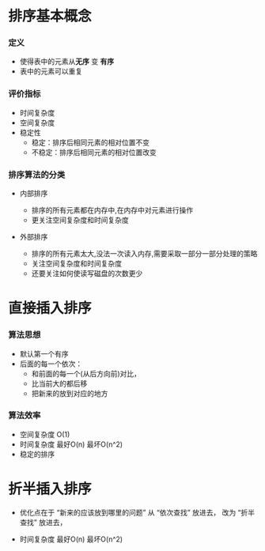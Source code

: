 # 排序基本概念

### 定义
* 使得表中的元素从**无序** 变 **有序**
* 表中的元素可以重复


### 评价指标
* 时间复杂度
* 空间复杂度
* 稳定性
    * 稳定：排序后相同元素的相对位置不变
    * 不稳定：排序后相同元素的相对位置改变

### 排序算法的分类

* 内部排序
    * 排序的所有元素都在内存中,在内存中对元素进行操作
    * 更关注空间复杂度和时间复杂度

* 外部排序
    * 排序的所有元素太大,没法一次读入内存,需要采取一部分一部分处理的策略
    * 关注空间复杂度和时间复杂度
    * 还要关注如何使读写磁盘的次数更少


# 直接插入排序

### 算法思想
* 默认第一个有序
* 后面的每一个依次：
    * 和前面的每一个(从后方向前)对比，
    * 比当前大的都后移
    * 把新来的放到对应的地方

### 算法效率
* 空间复杂度 O(1)
* 时间复杂度 最好O(n) 最坏O(n^2)
* 稳定的排序


# 折半插入排序

* 优化点在于 “新来的应该放到哪里的问题”
    从 “依次查找” 放进去，
    改为 “折半查找” 放进去，

* 时间复杂度 最好O(n) 最坏O(n^2)

